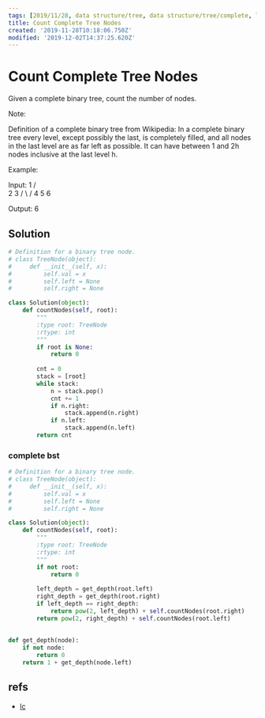 ```yaml
---
tags: [2019/11/28, data structure/tree, data structure/tree/complete, leetcode/222, method/recursion, TODO]
title: Count Complete Tree Nodes
created: '2019-11-28T10:18:06.750Z'
modified: '2019-12-02T14:37:25.620Z'
---
```


# Count Complete Tree Nodes

Given a complete binary tree, count the number of nodes.

Note:

Definition of a complete binary tree from Wikipedia:
In a complete binary tree every level, except possibly the last, is completely filled, and all nodes in the last level are as far left as possible. It can have between 1 and 2h nodes inclusive at the last level h.

Example:

Input: 
    1
   / \
  2   3
 / \  /
4  5 6

Output: 6

## Solution

```python
# Definition for a binary tree node.
# class TreeNode(object):
#     def __init__(self, x):
#         self.val = x
#         self.left = None
#         self.right = None

class Solution(object):
    def countNodes(self, root):
        """
        :type root: TreeNode
        :rtype: int
        """
        if root is None:
            return 0
        
        cnt = 0
        stack = [root]
        while stack:
            n = stack.pop()
            cnt += 1
            if n.right:
                stack.append(n.right)
            if n.left:
                stack.append(n.left)
        return cnt
```

### complete bst

```python
# Definition for a binary tree node.
# class TreeNode(object):
#     def __init__(self, x):
#         self.val = x
#         self.left = None
#         self.right = None

class Solution(object):
    def countNodes(self, root):
        """
        :type root: TreeNode
        :rtype: int
        """
        if not root:
            return 0
        
        left_depth = get_depth(root.left)
        right_depth = get_depth(root.right)
        if left_depth == right_depth:
            return pow(2, left_depth) + self.countNodes(root.right)
        return pow(2, right_depth) + self.countNodes(root.left)
    
    
def get_depth(node):
    if not node:
        return 0
    return 1 + get_depth(node.left)
```

## refs

* [lc](https://leetcode.com/problems/count-complete-tree-nodes/)
